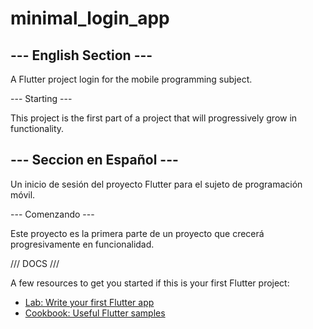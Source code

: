 # minimal_login_app

## --- English Section ---

A Flutter project login for the mobile programming subject.

 --- Starting ---

This project is the first part of a project that will progressively grow in functionality.

## --- Seccion en Español --- 

Un inicio de sesión del proyecto Flutter para el sujeto de programación móvil.

 --- Comenzando ---

Este proyecto es la primera parte de un proyecto que crecerá progresivamente en funcionalidad.

/// DOCS ///

A few resources to get you started if this is your first Flutter project:

- [Lab: Write your first Flutter app](https://docs.flutter.dev/get-started/codelab)
- [Cookbook: Useful Flutter samples](https://docs.flutter.dev/cookbook)

